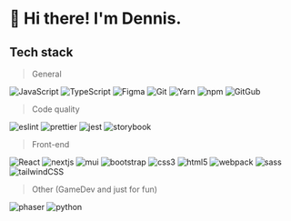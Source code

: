 # 👋 Hi there! I'm Dennis.

## Tech stack

> General

![JavaScript](https://img.shields.io/badge/javascript-f7e018?style=for-the-badge&logo=javascript&logoColor=black)
![TypeScript](https://img.shields.io/badge/typescript-3178C6?style=for-the-badge&logo=typescript&logoColor=white)
![Figma](https://img.shields.io/badge/figma-F24E1E?style=for-the-badge&logo=figma&logoColor=white)
![Git](https://img.shields.io/badge/git-F05032?style=for-the-badge&logo=git&logoColor=white)
![Yarn](https://img.shields.io/badge/yarn-2C8EBB?style=for-the-badge&logo=yarn&logoColor=white)
![npm](https://img.shields.io/badge/npm-CB3837?style=for-the-badge&logo=npm&logoColor=white)
![GitGub](https://img.shields.io/badge/github-%23181717?style=for-the-badge&logo=github&logoColor=white)

>  Code quality

![eslint](https://img.shields.io/badge/eslint-%234B32C3?style=for-the-badge&logo=eslint&logoColor=white)
![prettier](https://img.shields.io/badge/prettier-%23F7B93E?style=for-the-badge&logo=prettier&logoColor=black)
![jest](https://img.shields.io/badge/jest-%23C21325?style=for-the-badge&logo=jest&logoColor=white)
![storybook](https://img.shields.io/badge/storybook-%23FF4785?style=for-the-badge&logo=storybook&logoColor=white)

>  Front-end

![React](https://img.shields.io/badge/react-%2361DAFB?style=for-the-badge&logo=react&logoColor=black)
![nextjs](https://img.shields.io/badge/nextjs-%23000000?style=for-the-badge&logo=nextjs&logoColor=black)
![mui](https://img.shields.io/badge/mui-%23007FFF?style=for-the-badge&logo=mui&logoColor=white)
![bootstrap](https://img.shields.io/badge/bootstrap-%237952B3?style=for-the-badge&logo=bootstrap&logoColor=white)
![css3](https://img.shields.io/badge/css3-%231572B6?style=for-the-badge&logo=css3&logoColor=white)
![html5](https://img.shields.io/badge/html-%23E34F26?style=for-the-badge&logo=html5&logoColor=white)
![webpack](https://img.shields.io/badge/webpack-%238DD6F9?style=for-the-badge&logo=webpack&logoColor=black)
![sass](https://img.shields.io/badge/sass-%23CC6699?style=for-the-badge&logo=sass&logoColor=white)
![tailwindCSS](https://img.shields.io/badge/tailwindcss-%2306B6D4?style=for-the-badge&logo=tailwindcss&logoColor=white)
 
> Other (GameDev and just for fun)

![phaser](https://img.shields.io/badge/phaser-%23117ACA?style=for-the-badge&logoColor=white)
![python](https://img.shields.io/badge/python-%233776AB?style=for-the-badge&logo=python&logoColor=white)
